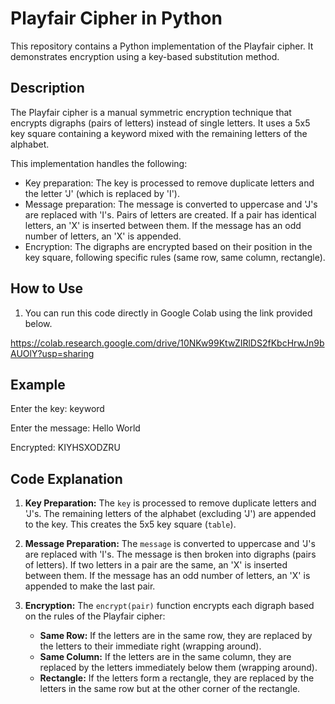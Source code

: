 # Playfair Cipher in Python

This repository contains a Python implementation of the Playfair cipher. It demonstrates encryption using a key-based substitution method.

## Description

The Playfair cipher is a manual symmetric encryption technique that encrypts digraphs (pairs of letters) instead of single letters. It uses a 5x5 key square containing a keyword mixed with the remaining letters of the alphabet.

This implementation handles the following:

*   Key preparation: The key is processed to remove duplicate letters and the letter 'J' (which is replaced by 'I').
*   Message preparation: The message is converted to uppercase and 'J's are replaced with 'I's.  Pairs of letters are created. If a pair has identical letters, an 'X' is inserted between them. If the message has an odd number of letters, an 'X' is appended.
*   Encryption: The digraphs are encrypted based on their position in the key square, following specific rules (same row, same column, rectangle).

## How to Use

1.  You can run this code directly in Google Colab using the link provided below.

   https://colab.research.google.com/drive/10NKw99KtwZIRlDS2fKbcHrwJn9bAUOlY?usp=sharing

## Example

Enter the key: keyword

Enter the message: Hello World

Encrypted: KIYHSXODZRU

## Code Explanation

1.  **Key Preparation:** The `key` is processed to remove duplicate letters and 'J's.  The remaining letters of the alphabet (excluding 'J') are appended to the key.  This creates the 5x5 key square (`table`).

2.  **Message Preparation:** The `message` is converted to uppercase and 'J's are replaced with 'I's. The message is then broken into digraphs (pairs of letters).  If two letters in a pair are the same, an 'X' is inserted between them. If the message has an odd number of letters, an 'X' is appended to make the last pair.

3.  **Encryption:** The `encrypt(pair)` function encrypts each digraph based on the rules of the Playfair cipher:
    *   **Same Row:** If the letters are in the same row, they are replaced by the letters to their immediate right (wrapping around).
    *   **Same Column:** If the letters are in the same column, they are replaced by the letters immediately below them (wrapping around).
    *   **Rectangle:** If the letters form a rectangle, they are replaced by the letters in the same row but at the other corner of the rectangle.
